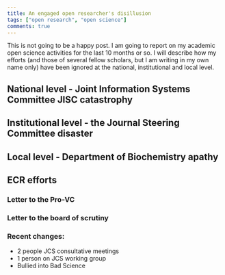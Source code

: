 ```yaml
---
title: An engaged open researcher's disillusion
tags: ["open research", "open science"]
comments: true
---
```



This is not going to be a happy post. I am going to report on my
academic open science activities for the last 10 months or so. I will
describe how my efforts (and those of several fellow scholars, but I
am writing in my own name only) have been ignored at the national,
institutional and local level. 

## National level - Joint Information Systems Committee JISC catastrophy

## Institutional level - the Journal Steering Committee disaster

## Local level - Department of Biochemistry apathy

## ECR efforts

### Letter to the Pro-VC

### Letter to the board of scrutiny


### Recent changes:

- 2 people JCS consultative meetings
- 1 person on JCS working group
- Bullied into Bad Science
